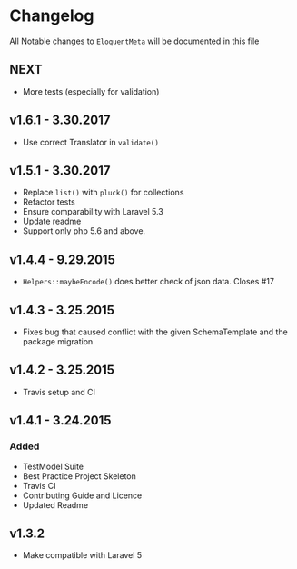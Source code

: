 # Changelog

All Notable changes to `EloquentMeta` will be documented in this file

## NEXT
- More tests (especially for validation)

## v1.6.1 - 3.30.2017
- Use correct Translator in `validate()`

## v1.5.1 - 3.30.2017
- Replace `list()` with `pluck()` for collections
- Refactor tests
- Ensure comparability with Laravel 5.3
- Update readme
- Support only php 5.6 and above.

## v1.4.4 - 9.29.2015
- `Helpers::maybeEncode()` does better check of json data. Closes #17

## v1.4.3 - 3.25.2015
- Fixes bug that caused conflict with the given SchemaTemplate and the package migration

## v1.4.2 - 3.25.2015
- Travis setup and CI

## v1.4.1 - 3.24.2015
### Added
- TestModel Suite
- Best Practice Project Skeleton
- Travis CI
- Contributing Guide and Licence
- Updated Readme

## v1.3.2 
- Make compatible with Laravel 5